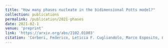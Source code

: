 ```yaml
---
title: "How many phases nucleate in the bidimensional Potts model?"
collection: publications
permalink: /publication/2021-phases
date: 2021-02-1
venue: 'preprint'
link: 'https://arxiv.org/abs/2102.01003'
citation: 'Corberi, Federico, Leticia F. Cugliandolo, Marco Esposito, Onofrio Mazzarisi, and Marco Picco. &quot;How many phases nucleate in the bidimensional Potts model?.&quot; <i>arXiv preprint</i> arXiv:2102.01003 (2021).'
---
```


